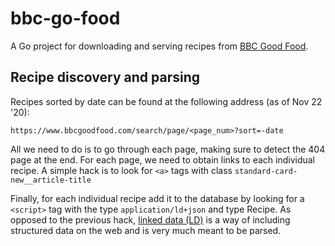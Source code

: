 # bbc-go-food

A Go project for downloading and serving recipes from [BBC Good Food](https://www.bbcgoodfood.com/).

## Recipe discovery and parsing

Recipes sorted by date can be found at the following address (as of Nov 22 '20):

```shell
https://www.bbcgoodfood.com/search/page/<page_num>?sort=-date
```

All we need to do is to go through each page, making sure to detect the 404 page at the end. For each page, we need to obtain links to each individual recipe. A simple hack is to look for `<a>` tags with class `standard-card-new__article-title`

Finally, for each individual recipe add it to the database by looking for a `<script>` tag with the type `application/ld+json` and type Recipe. As opposed to the previous hack, [linked data (LD)](https://json-ld.org/) is a way of including structured data on the web and is very much meant to be parsed.
